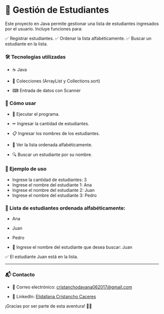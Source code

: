 # 📌 Gestión de Estudiantes

Este proyecto en Java permite gestionar una lista de estudiantes ingresados por el usuario. Incluye funciones para:

✅ Registrar estudiantes.
✅ Ordenar la lista alfabéticamente.
✅ Buscar un estudiante en la lista.

### 🛠 Tecnologías utilizadas

- ☕ Java

- 📂 Colecciones (ArrayList y Collections.sort)

- ⌨ Entrada de datos con Scanner

### 🚀 Cómo usar

- 🏃 Ejecutar el programa.

- ✏ Ingresar la cantidad de estudiantes.

- 📋 Ingresar los nombres de los estudiantes.

- 📑 Ver la lista ordenada alfabéticamente.

- 🔍 Buscar un estudiante por su nombre.

### 📖 Ejemplo de uso

- Ingrese la cantidad de estudiantes: 3
- Ingrese el nombre del estudiante 1: Ana
- Ingrese el nombre del estudiante 2: Juan
- Ingrese el nombre del estudiante 3: Pedro

### 📌 Lista de estudiantes ordenada alfabéticamente:
- Ana
- Juan
- Pedro

- 🔎 Ingrese el nombre del estudiante que desea buscar: Juan
  
✅ El estudiante Juan está en la lista.

____
### 📬 Contacto
- 📧 Correo electrónico: cristanchodayana062017@gmail.com

- 💼 LinkedIn: [Elidallana Cristancho Caceres](https://www.linkedin.com/in/elidallanacristancho/)

¡Gracias por ser parte de esta aventura! 🚀✨

